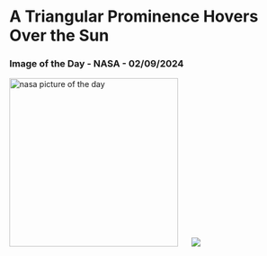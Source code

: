# A Triangular Prominence Hovers Over the Sun
### Image of the Day - NASA - 02/09/2024
<img src="https://apod.nasa.gov/apod/image/2409/SunTriangle_Vanoni_960.jpg" alt="nasa picture of the day" width="300"/>&nbsp; &nbsp; &nbsp; <img src="https://github-readme-streak-stats.herokuapp.com/?user=tempo-riz&theme=onedark" >
 
 
 
 
 
 
 
 
 
 
 
 
 
 
 
 
 
 
 
 
